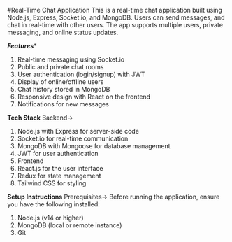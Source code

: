 #Real-Time Chat Application
This is a real-time chat application built using Node.js, Express, Socket.io, and MongoDB. Users can send messages, and chat in real-time with other users. The app supports multiple users, private messaging, and online status updates.

*****Features******
1. Real-time messaging using Socket.io
2. Public and private chat rooms
3. User authentication (login/signup) with JWT
4. Display of online/offline users
5. Chat history stored in MongoDB
6. Responsive design with React on the frontend
7. Notifications for new messages

******Tech Stack******
Backend->
1. Node.js with Express for server-side code
2. Socket.io for real-time communication
3. MongoDB with Mongoose for database management
4. JWT for user authentication
5. Frontend
6. React.js for the user interface
7. Redux for state management
8. Tailwind CSS for styling


******Setup Instructions******
Prerequisites->
Before running the application, ensure you have the following installed:

1. Node.js (v14 or higher)
2. MongoDB (local or remote instance)
3. Git
